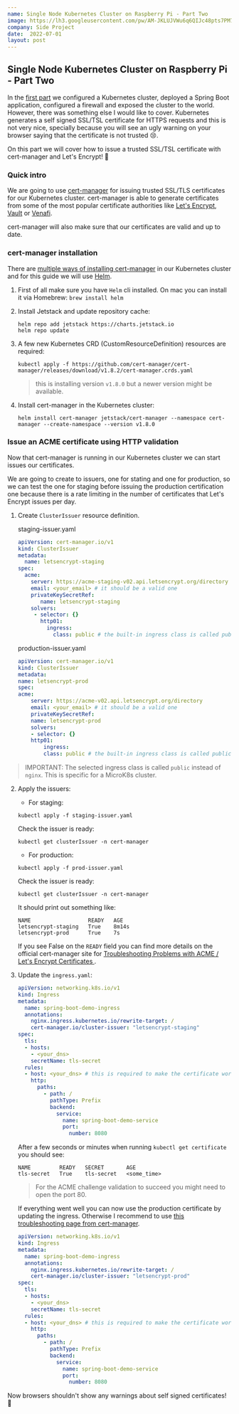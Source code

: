 ```yaml
---
name: Single Node Kubernetes Cluster on Raspberry Pi - Part Two
image: https://lh3.googleusercontent.com/pw/AM-JKLUJVWu6q6QIJc48pts7PM7yMfSMhZzdri7r-JatwQqccSuFt7alnW2ubdB17zr2gUNlMh0OybbFXnWitfhMU31gHwFCs4hFAehV5P_aQFdclk24ojGLorvXmfTXFpHDsHVzOKjK0ihgQaXGJ_DTzfON=w640-h427-no?authuser=0
company: Side Project
date:  2022-07-01
layout: post
---
```


## Single Node Kubernetes Cluster on Raspberry Pi - Part Two

In the [first part](https://sergiomartinrubio.com/projects/single-node-kubernetes-cluster-on-raspberry-pi/) we configured a Kubernetes cluster, deployed a Spring Boot application, configured a firewall and exposed the cluster to the world. However, there was something else I would like to cover. Kubernetes generates a self signed SSL/TSL certificate for HTTPS requests and this is not very nice, specially because you will see an ugly warning on your browser saying that the certificate is not trusted 😢.

On this part we will cover how to issue a trusted SSL/TSL certificate with cert-manager and Let's Encrypt! 🚀

### Quick intro

We are going to use [cert-manager](https://cert-manager.io) for issuing trusted SSL/TLS certificates for our Kubernetes cluster. cert-manager is able to generate certificates from some of the most popular certificate authorities like [Let's Encrypt](https://letsencrypt.org), [Vault](https://www.vaultproject.io) or [Venafi](https://www.venafi.com). 

cert-manager will also make sure that our certificates are valid and up to date.

### cert-manager installation

There are [multiple ways of installing cert-manager](https://cert-manager.io/docs/installation/) in our Kubernetes cluster and for this guide we will use [Helm](https://helm.sh).

1. First of all make sure you have `Helm` cli installed. On mac you can install it via Homebrew: `brew install helm`
2. Install Jetstack and update repository cache:

	```shell
	helm repo add jetstack https://charts.jetstack.io
	helm repo update
	```
3. A few new Kubernetes CRD (CustomResourceDefinition) resources are required:

	```shell
	kubectl apply -f https://github.com/cert-manager/cert-manager/releases/download/v1.8.2/cert-manager.crds.yaml
	```
	> this is installing version `v1.8.0` but a newer version might be available.

4. Install cert-manager in the Kubernetes cluster:

	```shell
	helm install cert-manager jetstack/cert-manager --namespace cert-manager --create-namespace --version v1.8.0
	```

### Issue an ACME certificate using HTTP validation

Now that cert-manager is running in our Kubernetes cluster we can start issues our certificates.

We are going to create to issuers, one for stating and one for production, so we can test the one for staging before issuing the production certification one because there is a rate limiting in the number of certificates that Let's Encrypt issues per day.

1. Create `ClusterIssuer` resource definition.

	staging-issuer.yaml
	
	```yaml
	apiVersion: cert-manager.io/v1
	kind: ClusterIssuer
	metadata:
	  name: letsencrypt-staging
	spec:
	  acme:
	    server: https://acme-staging-v02.api.letsencrypt.org/directory
	    email: <your_email> # it should be a valid one
	    privateKeySecretRef:
	       name: letsencrypt-staging
	    solvers:
	     - selector: {}
	       http01:
	         ingress:
	           class: public # the built-in ingress class is called public in MicroK8s, not nginx
	```
	
	production-issuer.yaml
	
	```yaml
	apiVersion: cert-manager.io/v1
	kind: ClusterIssuer
	metadata:
	name: letsencrypt-prod
	spec:
	acme:
		server: https://acme-v02.api.letsencrypt.org/directory
		email: <your_email> # it should be a valid one
		privateKeySecretRef:
		name: letsencrypt-prod
		solvers:
		- selector: {}
		http01:
			ingress:
			class: public # the built-in ingress class is called public in MicroK8s, not nginx
	```
	
> IMPORTANT: The selected ingress class is called `public` instead of `nginx`. This is specific for a MicroK8s cluster.
	
2. Apply the issuers:

	- For staging:

	```
	kubectl apply -f staging-issuer.yaml
	```

	Check the issuer is ready:

	```
	kubectl get clusterIssuer -n cert-manager
	```

	- For production:

	```
	kubectl apply -f prod-issuer.yaml
	```

	Check the issuer is ready:

	```
	kubectl get clusterIssuer -n cert-manager
	```

	It should print out something like:

	```shell
	NAME                  READY   AGE
	letsencrypt-staging   True    8m14s
	letsencrypt-prod      True    7s
	```

	If you see False on the `READY` field you can find more details on the official cert-manager site for [Troubleshooting Problems with ACME / Let's Encrypt Certificates ](https://cert-manager.io/docs/troubleshooting/acme/).

1. Update the `ingress.yaml`:

	```yaml
	apiVersion: networking.k8s.io/v1
	kind: Ingress
	metadata:
	  name: spring-boot-demo-ingress
	  annotations:
	    nginx.ingress.kubernetes.io/rewrite-target: /
	    cert-manager.io/cluster-issuer: "letsencrypt-staging"
	spec:
	  tls:
	  - hosts:
	    - <your_dns>
	    secretName: tls-secret
	  rules:
	  - host: <your_dns> # this is required to make the certificate work
	    http:
	      paths:
	        - path: /
	          pathType: Prefix
	          backend:
	            service:
	              name: spring-boot-demo-service
	              port:
	                number: 8080
	```
	
	After a few seconds or minutes when running `kubectl get certificate` you should see:
	
	```
	NAME         READY   SECRET       AGE
	tls-secret   True    tls-secret   <some_time>
	```
	
	> For the ACME challenge validation to succeed you might need to open the port 80.
	
	If everything went well you can now use the production certificate by updating the ingress. Otherwise I recommend to use [this troubleshooting page from cert-manager](https://cert-manager.io/docs/faq/troubleshooting/).
	
	```yaml
	apiVersion: networking.k8s.io/v1
	kind: Ingress
	metadata:
	  name: spring-boot-demo-ingress
	  annotations:
	    nginx.ingress.kubernetes.io/rewrite-target: /
	    cert-manager.io/cluster-issuer: "letsencrypt-prod"
	spec:
	  tls:
	  - hosts:
	    - <your_dns>
	    secretName: tls-secret
	  rules:
	  - host: <your_dns> # this is required to make the certificate work
	    http:
	      paths:
	        - path: /
	          pathType: Prefix
	          backend:
	            service:
	              name: spring-boot-demo-service
	              port:
	                number: 8080
	```
	
Now browsers shouldn't show any warnings about self signed certificates! 🙌
